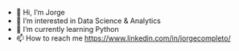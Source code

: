 - 👋 Hi, I’m Jorge
- 👀 I’m interested in Data Science & Analytics
- 🌱 I’m currently learning Python
- 📫 How to reach me https://www.linkedin.com/in/jorgecompleto/

<!---
jorgecompleto/jorgecompleto is a ✨ special ✨ repository because its `README.md` (this file) appears on your GitHub profile.
You can click the Preview link to take a look at your changes.
--->
